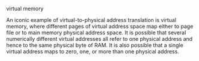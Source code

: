 virtual memory

An iconic example of virtual-to-physical address translation is virtual memory, where different pages of virtual address space map either to page file or to main memory physical address space. It is possible that several numerically different virtual addresses all refer to one physical address and hence to the same physical byte of RAM. It is also possible that a single virtual address maps to zero, one, or more than one physical address.
